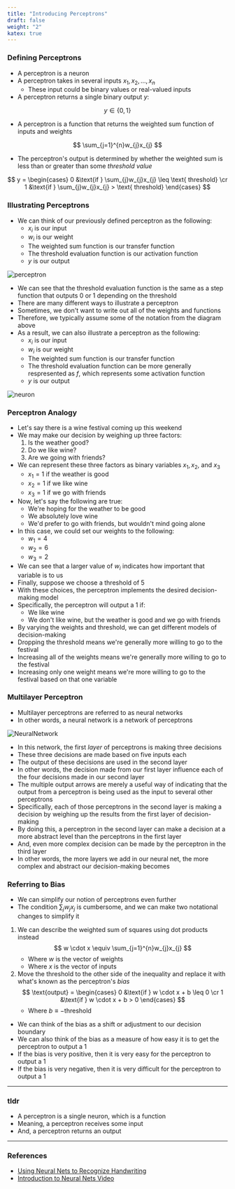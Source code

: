 ```yaml
---
title: "Introducing Perceptrons"
draft: false
weight: "2"
katex: true
---
```


### Defining Perceptrons
- A perceptron is a neuron
- A perceptron takes in several inputs $x_{1}, x_{2}, ..., x_{n}$
	- These input could be binary values or real-valued inputs
- A perceptron returns a single binary output $y$:

$$ y \in \lbrace 0,1 \rbrace $$

- A perceptron is a function that returns the weighted sum function of inputs and weights

$$ \sum_{j=1}^{n}w_{j}x_{j} $$

- The perceptron's output is determined by whether the weighted sum is less than or greater than some *threshold value*

$$ y = \begin{cases} 0 &\text{if } \sum_{j}w_{j}x_{j} \leq \text{ threshold} \cr 1 &\text{if } \sum_{j}w_{j}x_{j} > \text{ threshold} \end{cases} $$

### Illustrating Perceptrons
- We can think of our previously defined perceptron as the following:
	- $x_{i}$ is our input
	- $w_{i}$ is our weight
	- The weighted sum function is our transfer function
	- The threshold evaluation function is our activation function
	- $y$ is our output

![perceptron](/img/perceptron.svg)

- We can see that the threshold evaluation function is the same as a step function that outputs 0 or 1 depending on the threshold
- There are many different ways to illustrate a perceptron
- Sometimes, we don't want to write out all of the weights and functions
- Therefore, we typically assume some of the notation from the diagram above
- As a result, we can also illustrate a perceptron as the following:
	- $x_{i}$ is our input
	- $w_{i}$ is our weight
	- The weighted sum function is our transfer function
	- The threshold evaluation function can be more generally respresented as $f$, which represents some activation function
	- $y$ is our output

![neuron](/img/neuron.svg)

### Perceptron Analogy 
- Let's say there is a wine festival coming up this weekend
- We may make our decision by weighing up three factors:
	1. Is the weather good?
	2. Do we like wine?
	3. Are we going with friends?
- We can represent these three factors as binary variables $x_{1}, x_{2},$ and $x_{3}$
	- $x_{1} = 1$ if the weather is good
	- $x_{2} = 1$ if we like wine
	- $x_{3} = 1$ if we go with friends
- Now, let's say the following are true:
	- We're hoping for the weather to be good
	- We absolutely love wine
	- We'd prefer to go with friends, but wouldn't mind going alone
- In this case, we could set our weights to the following:
	- $w_{1} = 4$
	- $w_{2} = 6$
	- $w_{3} = 2$
- We can see that a larger value of $w_{i}$ indicates how important that variable is to us
- Finally, suppose we choose a threshold of 5
- With these choices, the perceptron implements the desired decision-making model
- Specifically, the perceptron will output a 1 if:
	- We like wine
	- We don't like wine, but the weather is good and we go with friends
- By varying the weights and threshold, we can get different models of decision-making
- Dropping the threshold means we're generally more willing to go to the festival
- Increasing all of the weights means we're generally more willing to go to the festival
- Increasing only one weight means we're more willing to go to the festival based on that one variable

### Multilayer Perceptron
- Multilayer perceptrons are referred to as neural networks
- In other words, a neural network is a network of perceptrons

![NeuralNetwork](/img/neuralnet.svg)

- In this network, the first *layer* of perceptrons is making three decisions
- These three decisions are made based on five inputs each
- The output of these decisions are used in the second layer
- In other words, the decision made from our first layer influence each of the four decisions made in our second layer
- The multiple output arrows are merely a useful way of indicating that the output from a perceptron is being used as the input to several other perceptrons
- Specifically, each of those perceptrons in the second layer is making a decision by weighing up the results from the first layer of decision-making
- By doing this, a perceptron in the second layer can make a decision at a more abstract level than the perceptrons in the first layer
- And, even more complex decision can be made by the perceptron in the third layer
- In other words, the more layers we add in our neural net, the more complex and abstract our decision-making becomes

### Referring to Bias
- We can simplify our notion of perceptrons even further
- The condition $\sum_{j}w_{j}x_{j}$ is cumbersome, and we can make two notational changes to simplify it
1. We can describe the weighted sum of squares using dot products instead
	$$ w \cdot x \equiv \sum_{j=1}^{n}w_{j}x_{j} $$
	- Where $w$ is the vector of weights
	- Where $x$ is the vector of inputs
2. Move the threshold to the other side of the inequality and replace it with what's known as the perceptron's *bias*
	$$ \text{output} = \begin{cases} 0 &\text{if } w \cdot x + b \leq 0 \cr 1 &\text{if } w \cdot x + b > 0
\end{cases} $$
	- Where $b \equiv -\text{threshold}$
- We can think of the bias as a shift or adjustment to our decision boundary
- We can also think of the bias as a measure of how easy it is to get the perceptron to output a $1$
- If the bias is very positive, then it is very easy for the perceptron to output a $1$
- If the bias is very negative, then it is very difficult for the perceptron to output a $1$

---

### tldr
- A perceptron is a single neuron, which is a function
- Meaning, a perceptron receives some input
- And, a perceptron returns an output

---

### References
- [Using Neural Nets to Recognize Handwriting](http://neuralnetworksanddeeplearning.com/chap1.html)
- [Introduction to Neural Nets Video](https://www.youtube.com/watch?v=aircAruvnKk&t=108s)
